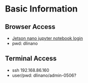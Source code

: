 # Basic Information
## Browser Access
- [Jetson nano jupyter notebook login](http://192.168.86.160:8888/lab?)
- pwd: dlinano
## Terminal Access
- ssh 192.168.86.160
- user/pwd: dlinano/admin-0506?

